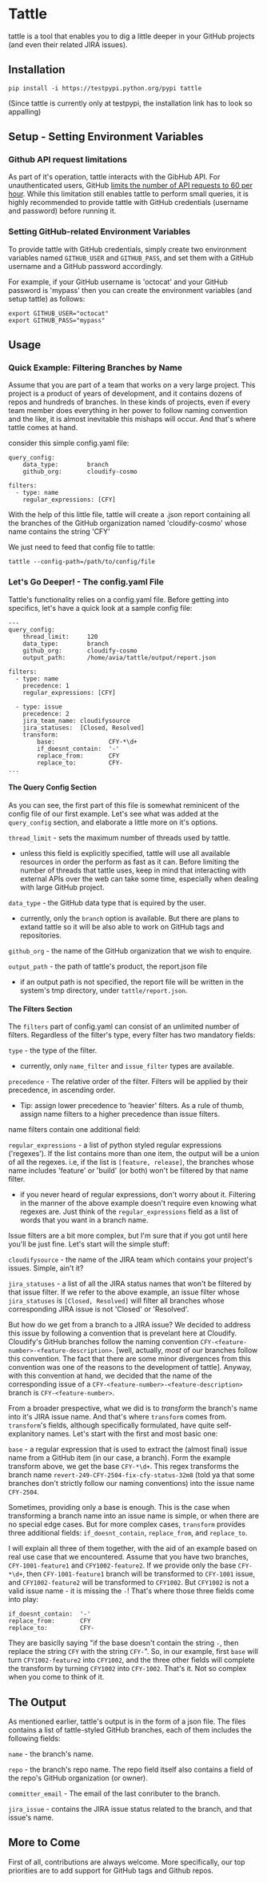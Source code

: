 # Tattle

tattle is a tool that enables you to dig a little deeper in your GitHub projects (and even their related JIRA issues).


## Installation
```
pip install -i https://testpypi.python.org/pypi tattle
```
(Since tattle is currently only at testpypi, the installation link has to look so appalling)
## Setup - Setting Environment Variables

### Github API request limitations
As part of it's operation, tattle interacts with the GibHub API. For unauthenticated users, GitHub [limits the number of API requests to 60 per hour](https://developer.github.com/v3/#rate-limiting). While this limitation still enables tattle to perform small queries, it is highly recommended to provide tattle with GitHub credentials (username and password) before running it.

### Setting GitHub-related Environment Variables

To provide tattle with GitHub credentials, simply create two environment variables named `GITHUB_USER` and `GITHUB_PASS`, and set them with a GitHub username and a GitHub password accordingly.

For example, if your GitHub username is 'octocat' and your GitHub password is 'mypass' then you can create the environment variables (and setup tattle) as follows:
  
```
export GITHUB_USER="octocat"
export GITHUB_PASS="mypass"
```
## Usage

### Quick Example: Filtering Branches by Name

Assume that you are part of a team that works on a very large project.
This project is a product of years of development, and it contains dozens of repos and hundreds of branches. In these kinds of projects, even if every team member does everything in her power to follow naming convention and the like, it is almost inevitable this mishaps will occur. And that's where tattle comes at hand.

consider this simple config.yaml file:
```
query_config:
    data_type:        branch
    github_org:       cloudify-cosmo
    
filters:
  - type: name
    regular_expressions: [CFY]
```

With the help of this little file, tattle will create a .json report containing all the branches of the GitHub organization named 'cloudify-cosmo' whose name contains the string 'CFY'

We just need to feed that config file to tattle:
```
tattle --config-path=/path/to/config/file
```

### Let's Go Deeper! - The config.yaml File

Tattle's functionality relies on a config.yaml file.
Before getting into specifics, let's have a quick look at a sample config file:
```
---
query_config:
    thread_limit:     120
    data_type:        branch
    github_org:       cloudify-cosmo
    output_path:      /home/avia/tattle/output/report.json

filters:
  - type: name
    precedence: 1
    regular_expressions: [CFY]
        
  - type: issue
    precedence: 2
    jira_team_name: cloudifysource
    jira_statuses:  [Closed, Resolved]
    transform:
        base:               CFY-*\d+
        if_doesnt_contain:  '-'
        replace_from:       CFY
        replace_to:         CFY-
...
```
#### The Query Config Section
As you can see, the first part of this file is somewhat reminicent of the config file of our first example. Let's see what was added at the `query_config` section, and elaborate a little more on it's options.

`thread_limit` - sets the maximum number of threads used by tattle.
- unless this field is explicitly specified, tattle will use all available resources in order the perform as fast as it can. Before limiting the number of threads that tattle uses, keep in mind that interacting with external APIs over the web can take some time, especially when dealing with large GitHub project.

`data_type` - the GitHub data type that is equired by the user.
* currently, only the `branch` option is available. But there are plans to extand tattle so it will be also able to work on GitHub tags and repositories.

`github_org` - the name of the GitHub organization that we wish to enquire.

`output_path` - the path of tattle's product, the report.json file
* if an output path is not specified, the report file will be written in the system's tmp directory, under `tattle/report.json`.

#### The Filters Section

The `filters` part of config.yaml can consist of an unlimited number of filters. Regardless of the filter's type, every filter has two mandatory fields:

`type` - the type of the filter.
* currently, only `name_filter` and `issue_filter` types are available.

`precedence` - The relative order of the filter. Filters will be applied by their precedence, in ascending order.
* Tip: assign lower precedence to 'heavier' filters. As a rule of thumb, assign name filters to a higher precedence than issue filters.

name filters contain one additional field:

`regular_expressions` - a list of python styled regular expressions ('regexes'). If the list contains more than one item, the output will be a union of all the regexes. i.e, if the list is `[feature, release]`, the branches whose name includes 'feature' or 'build' (or both) won't be filtered by that name filter.
* if you never heard of regular expressions, don't worry about it. Filtering in the manner of the above example doesn't require even knowing what regexes are. Just think of the `regular_expressions` field as a list of words that you want in a branch name.

Issue filters are a bit more complex, but I'm sure that if you got until here you'll be just fine. Let's start will the simple stuff:

`cloudifysource` - the name of the JIRA team which contains your project's issues. Simple, ain't it?

`jira_statuses` - a list of all the JIRA status names that won't be filtered by that issue filter. If we refer to the above example, an issue filter whose `jira_statuses` is  `[Closed, Resolved]` will filter all branches whose corresponding JIRA issue is not 'Closed' or 'Resolved'.

But how do we get from a branch to a JIRA issue? We decided to address this issue by following a convention that is prevelant here at Cloudify. Cloudify's GitHub branches follow the naming convention `CFY-<feature-number>-<feature-description>`. [well, actually, *most* of our branches follow this convention. The fact that there are some minor divergences from this convention was one of the reasons to the development of tattle]. Anyway, with this convention at hand, we decided that the name of the corresponding issue of a `CFY-<feature-number>-<feature-description>` branch is `CFY-<feature-number>`.

From a broader prespective, what we did is to *transform* the branch's name into it's JIRA issue name. And that's where `transform` comes from. `transform`'s fields, although specifically formulated,  have quite self-explanitory names. Let's start with the first and most basic one:

`base` - a regular expression that is used to extract the (almost final) issue name from a GitHub item (in our case, a branch). Form the example transform above, we get the base `CFY-*\d+`. This regex transforms the branch name `revert-249-CFY-2504-fix-cfy-status-32m8` (told ya that some branches don't strictly follow our naming conventions) into the issue name `CFY-2504`.

Sometimes, providing only a base is enough. This is the case when transforming a branch name into an issue name is simple, or when there are no special edge cases. But for more complex cases, `transform` provides three additional fields: `if_doesnt_contain`, `replace_from`, and `replace_to`.

I will explain all three of them together, with the aid of an example based on real use case that we encountered.
Assume that you have two branches, `CFY-1001-feature1` and `CFY1002-feature2`. If we provide only the base `CFY-*\d+`, then `CFY-1001-feature1` branch will be transformed to `CFY-1001` issue, and `CFY1002-feature2` will be transformed to `CFY1002`.
But `CFY1002` is not a valid issue name - it is missing the `-`!
That's where those three fields come into play:
```
if_doesnt_contain:  '-'
replace_from:       CFY
replace_to:         CFY-
```
They are basiclly saying "if the base doesn't contain the string `-`, then replace the string `CFY` with the string `CFY-`". So, in our example, first `base` will turn `CFY1002-feature2` into `CFY1002`, and the three other fields will complete the transform by turning `CFY1002` into `CFY-1002`. That's it. Not so complex when you come to think of it.


## The Output

As mentioned earlier, tattle's output is in the form of a json file.
The files contains a list of tattle-styled GitHub branches, each of them includes the following fields:

`name` - the branch's name.

`repo` - the branch's repo name. The repo field itself also contains a field of the repo's GitHub organization (or owner).

`committer_email` - The email of the last conributer to the branch.

`jira_issue` - contains the JIRA issue status related to the branch, and that issue's name.


## More to Come

First of all, contributions are always welcome.
More specifically, our top priorities are to add support for GitHub tags and Github repos.
